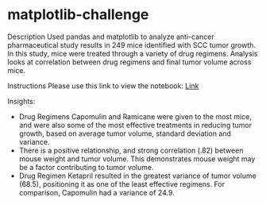 # matplotlib-challenge

Description
Used pandas and matplotlib to analyze anti-cancer pharmaceutical study results in 249 mice identified with SCC tumor growth. In this study, mice were treated through a variety of drug regimens. Analysis looks at correlation between drug regimens and final tumor volume across mice.

Instructions
Please use this link to view the notebook: [Link](https://nbviewer.jupyter.org/github/laurenemilyto/matplotlib-challenge/blob/main/pymaceuticals_starter.ipynb)

Insights:
- Drug Regimens Capomulin and Ramicane were given to the most mice, and were also some of the most effective treatments in reducing tumor growth, based on average tumor volume, standard deviation and variance.
- There is a positive relationship, and strong correlation (.82) between mouse weight and tumor volume. This demonstrates mouse weight may be a factor contributing to tumor volume.
- Drug Regimen Ketapril resulted in the greatest variance of tumor volume (68.5), positioning it as one of the least effective regimens. For comparison, Capomulin had a variance of 24.9.

